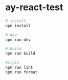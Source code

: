 # ay-react-test

```bash
# install
npm install

# dev
npm run dev

# build
npm run build

#style
npm run lint
npm run format
```
